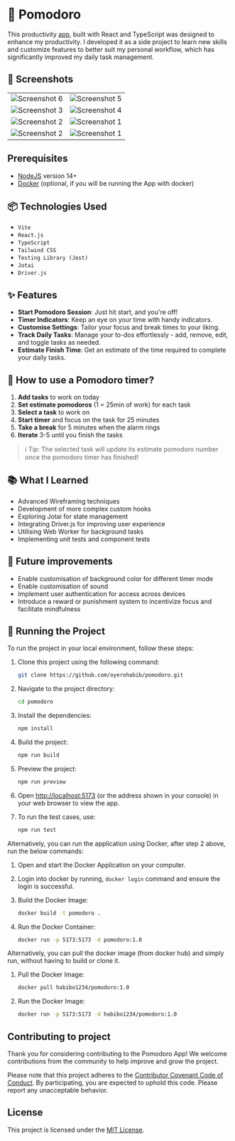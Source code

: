 # 🍅 Pomodoro

This productivity [app](https://our-pomodoro.netlify.app/), built with React and TypeScript was designed to enhance my productivity. I developed it as a side project to learn new skills and customize features to better suit my personal workflow, which has significantly improved my daily task management.

## 📸 Screenshots

|                                                   |                                                  |
| :-----------------------------------------------: | :----------------------------------------------: |
| ![Screenshot 6](https://i.imgur.com/tJm5TQf.jpeg) | ![Screenshot 5](https://i.imgur.com/OMgwa1J.jpeg) |
| ![Screenshot 3](https://i.imgur.com/ajOYyXQ.jpeg) | ![Screenshot 4](https://i.imgur.com/uW2mfZg.jpeg) |
| ![Screenshot 2](https://i.imgur.com/qEjLyXK.jpeg) | ![Screenshot 1](https://i.imgur.com/lei3Ntj.jpeg) |
| ![Screenshot 2](https://i.imgur.com/Xje7MVo.jpeg) | ![Screenshot 1](https://i.imgur.com/6m3c63y.jpeg) |

## Prerequisites

- [NodeJS](https://nodejs.org/en/) version 14+
- [Docker](https://docs.docker.com/engine/install/ubuntu/) (optional, if you will be running the App with docker)

## 📦 Technologies Used

- <code>Vite</code>
- <code>React.js</code>
- <code>TypeScript</code>
- <code>Tailwind CSS</code>
- <code>Testing Library (Jest)</code>
- <code>Jotai</code>
- <code>Driver.js</code>

## ✨ Features

- **Start Pomodoro Session**: Just hit start, and you're off!
- **Timer Indicators**: Keep an eye on your time with handy indicators.
- **Customise Settings**: Tailor your focus and break times to your liking.
- **Track Daily Tasks**: Manage your to-dos effortlessly - add, remove, edit, and toggle tasks as needed.
- **Estimate Finish Time**: Get an estimate of the time required to complete your daily tasks.

## 🤔 How to use a Pomodoro timer?

1. **Add tasks** to work on today
2. **Set estimate pomodoros** (1 = 25min of work) for each task
3. **Select a task** to work on
4. **Start timer** and focus on the task for 25 minutes
5. **Take a break** for 5 minutes when the alarm rings
6. **Iterate** 3-5 until you finish the tasks

> ℹ️ Tip:
> The selected task will update its estimate pomodoro number once the pomodoro timer has finished!

## 📚 What I Learned

- Advanced Wireframing techniques
- Development of more complex custom hooks
- Exploring Jotai for state management
- Integrating Driver.js for improving user experience
- Utilising Web Worker for background tasks
- Implementing unit tests and component tests

## 💭 Future improvements

- Enable customisation of background color for different timer mode
- Enable customisation of sound
- Implement user authentication for access across devices
- Introduce a reward or punishment system to incentivize focus and facilitate mindfulness

## 🚦 Running the Project

To run the project in your local environment, follow these steps:

1. Clone this project using the following command:

   ```bash
   git clone https://github.com/oyerohabib/pomodoro.git
   ```

2. Navigate to the project directory:

   ```bash
   cd pomodoro
   ```

3. Install the dependencies:

   ```bash
   npm install
   ```

4. Build the project:

   ```bash
   npm run build
   ```

5. Preview the project:

   ```bash
   npm run preview
   ```

6. Open <http://localhost:5173> (or the address shown in your console) in your web browser to view the app.

7. To run the test cases, use:

   ```bash
   npm run test
   ```

Alternatively, you can run the application using Docker, after step 2 above, run the below commands:

1. Open and start the Docker Application on your computer.
2. Login into docker by running, ```docker login``` command and ensure the login is successful.
3. Build the Docker Image:

   ```bash
   docker build -t pomodoro .
   ```

4. Run the Docker Container:

   ```bash
   docker run -p 5173:5173 -d pomodoro:1.0
   ```

Alternatively, you can pull the docker image (from docker hub) and simply run, without having to build or clone it.

1. Pull the Docker Image:

   ```bash
   docker pull habibo1234/pomodoro:1.0
   ```

2. Run the Docker Image:

   ```bash
   docker run -p 5173:5173 -d habibo1234/pomodoro:1.0
   ```

## Contributing to project

Thank you for considering contributing to the Pomodoro App! We welcome contributions from the community to help improve and grow the project.

Please note that this project adheres to the [Contributor Covenant Code of Conduct](CONTRIBUTING.md). By participating, you are expected to uphold this code. Please report any unacceptable behavior.

## License

This project is licensed under the [MIT License](LICENSE).
